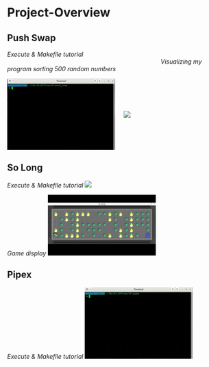 # Project-Overview

## **Push Swap**
*Execute & Makefile tutorial* &nbsp;&nbsp;&nbsp;&nbsp;&nbsp;&nbsp;&nbsp;&nbsp;&nbsp;&nbsp;&nbsp;&nbsp;&nbsp;&nbsp;&nbsp;&nbsp;&nbsp;&nbsp;&nbsp;&nbsp;&nbsp;&nbsp;&nbsp;&nbsp;&nbsp;&nbsp;&nbsp;&nbsp;&nbsp;&nbsp;&nbsp;&nbsp;&nbsp;&nbsp;&nbsp;&nbsp;&nbsp;&nbsp;&nbsp;&nbsp;&nbsp;&nbsp;&nbsp;&nbsp;&nbsp;&nbsp;&nbsp;&nbsp;&nbsp;&nbsp;&nbsp;&nbsp;&nbsp;&nbsp;&nbsp;&nbsp;&nbsp;&nbsp;&nbsp;&nbsp;&nbsp;&nbsp;&nbsp;&nbsp;&nbsp;&nbsp;&nbsp;&nbsp;&nbsp;&nbsp;&nbsp;&nbsp;&nbsp;&nbsp;&nbsp;&nbsp;&nbsp;&nbsp;&nbsp;&nbsp;&nbsp;&nbsp;&nbsp;&nbsp;&nbsp;&nbsp;&nbsp;&nbsp;&nbsp;&nbsp; *Visualizing my program sorting 500 random numbers*
<div style="display: flex; align-items: center; width: 100%;">
  <img src="assets/push_swap.gif" style="flex: 1; margin-right: 10px; width: 50%;">
  <img src="assets/push_swap%20visualize.gif" style="flex: 1; margin-left: 10px; width: 50%;">
</div>


## **So Long**
*Execute & Makefile tutorial*
<img src= "assets/so_long.gif" style = "width : 50%;">

*Game display*
<img src= "assets/game.gif" style = "width : 50%;">

## **Pipex**
*Execute & Makefile tutorial*
<img src= "assets/pipex.gif" style = "width : 50%;">
